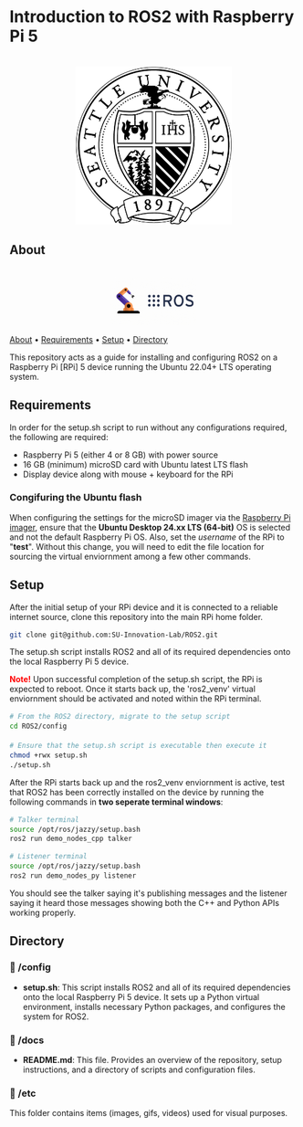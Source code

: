 # Introduction to ROS2 with Raspberry Pi 5

<p align="center">
    <br>
    <img src="etc/img/SUSeal-1color.png" alt="GIF Image" width="275"/>
</p>

## About

<p align="center">
    <br>
    <img src="etc/gif/ROS2.gif" alt="GIF Image" width="150"/>
</p>

[About](#about) • [Requirements](#requirements) • [Setup](#setup) • [Directory](#directory)

This repository acts as a guide for installing and configuring ROS2 on a Raspberry Pi [RPi] 5 device running the Ubuntu 22.04+ LTS operating system.

## Requirements

In order for the setup.sh script to run without any configurations required, the following are required:

- Raspberry Pi 5 (either 4 or 8 GB) with power source 
- 16 GB (minimum) microSD card with Ubuntu latest LTS flash
- Display device along with mouse + keyboard for the RPi

### Congifuring the Ubuntu flash

When configuring the settings for the microSD imager via the [Raspberry Pi imager](https://www.raspberrypi.com/software/), ensure that the __Ubuntu Desktop 24.xx LTS (64-bit)__ OS is selected and not the default Raspberry Pi OS. Also, set the _username_ of the RPi to "__test__". Without this change, you will need to edit the file location for sourcing the virtual enviornment among a few other commands.

## Setup

After the initial setup of your RPi device and it is connected to a reliable internet source, clone this repository into the main RPi home folder. 

```bash
git clone git@github.com:SU-Innovation-Lab/ROS2.git
```

The setup.sh script installs ROS2 and all of its required dependencies onto the local Raspberry Pi 5 device. 

<b style="color:red;">Note!</b> Upon successful completion of the setup.sh script, the RPi is expected to reboot. Once it starts back up, the 'ros2_venv' virtual enviornment should be activated and noted within the RPi terminal.

``` bash
# From the ROS2 directory, migrate to the setup script
cd ROS2/config

# Ensure that the setup.sh script is executable then execute it
chmod +rwx setup.sh
./setup.sh
```

After the RPi starts back up and the ros2_venv enviornment is active, test that ROS2 has been correctly installed on the device by running the following commands in __two seperate terminal windows__:


```bash
# Talker terminal
source /opt/ros/jazzy/setup.bash
ros2 run demo_nodes_cpp talker
```

```bash
# Listener terminal
source /opt/ros/jazzy/setup.bash
ros2 run demo_nodes_py listener
```

You should see the talker saying it's publishing messages and the listener saying it heard those messages showing both the C++ and Python APIs working properly.

## Directory

### 📁 /config

- __setup.sh__: This script installs ROS2 and all of its required dependencies onto the local Raspberry Pi 5 device. It sets up a Python virtual environment, installs necessary Python packages, and configures the system for ROS2.


### 📁 /docs

- __README.md__: This file. Provides an overview of the repository, setup instructions, and a directory of scripts and configuration files.

### 📁 /etc

This folder contains items (images, gifs, videos) used for visual purposes.